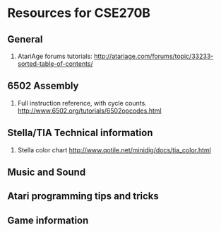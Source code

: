 Resources for CSE270B
======

General
---
1. AtariAge forums tutorials: http://atariage.com/forums/topic/33233-sorted-table-of-contents/

6502 Assembly
-----
1. Full instruction reference, with cycle counts. http://www.6502.org/tutorials/6502opcodes.html


Stella/TIA Technical information
----
1. Stella color chart http://www.qotile.net/minidig/docs/tia_color.html

Music and Sound
-----

Atari programming tips and tricks
-----

Game information
----


